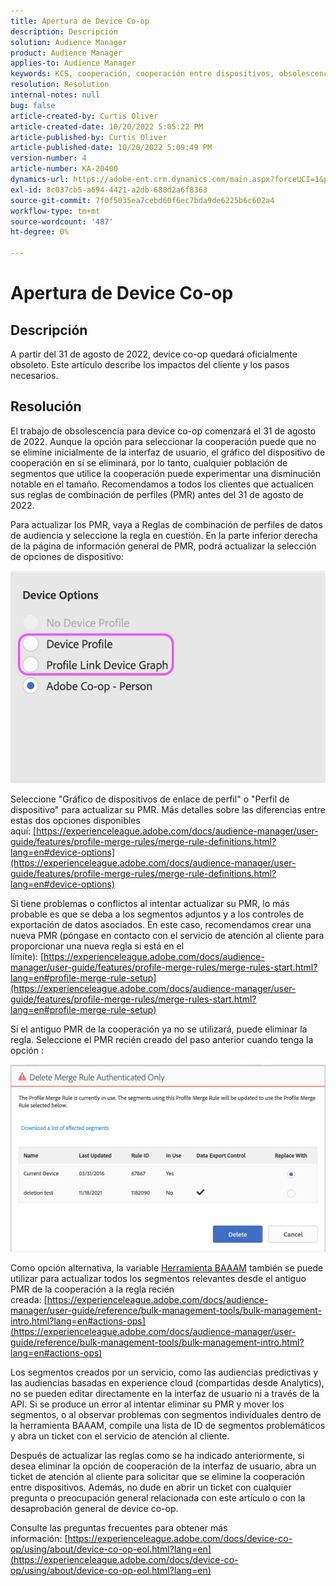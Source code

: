 ```yaml
---
title: Apertura de Device Co-op
description: Descripción
solution: Audience Manager
product: Audience Manager
applies-to: Audience Manager
keywords: KCS, cooperación, cooperación entre dispositivos, obsolescencia, puesta de sol, fin de vida, PMR, regla de combinación de perfiles, vinculación de dispositivos, perfil de dispositivo
resolution: Resolution
internal-notes: null
bug: false
article-created-by: Curtis Oliver
article-created-date: 10/20/2022 5:05:22 PM
article-published-by: Curtis Oliver
article-published-date: 10/20/2022 5:09:49 PM
version-number: 4
article-number: KA-20400
dynamics-url: https://adobe-ent.crm.dynamics.com/main.aspx?forceUCI=1&pagetype=entityrecord&etn=knowledgearticle&id=d066325f-9950-ed11-bba2-0022480868ff
exl-id: 8c037cb5-a694-4421-a2db-688d2a6f8363
source-git-commit: 7f0f5035ea7cebd60f6ec7bda9de6225b6c602a4
workflow-type: tm+mt
source-wordcount: '487'
ht-degree: 0%

---
```


# Apertura de Device Co-op

## Descripción

A partir del 31 de agosto de 2022, device co-op quedará oficialmente obsoleto. Este artículo describe los impactos del cliente y los pasos necesarios. 

## Resolución


El trabajo de obsolescencia para device co-op comenzará el 31 de agosto de 2022. Aunque la opción para seleccionar la cooperación puede que no se elimine inicialmente de la interfaz de usuario, el gráfico del dispositivo de cooperación en sí se eliminará, por lo tanto, cualquier población de segmentos que utilice la cooperación puede experimentar una disminución notable en el tamaño. Recomendamos a todos los clientes que actualicen sus reglas de combinación de perfiles (PMR) antes del 31 de agosto de 2022.

Para actualizar los PMR, vaya a Reglas de combinación de perfiles de datos de audiencia y seleccione la regla en cuestión. En la parte inferior derecha de la página de información general de PMR, podrá actualizar la selección de opciones de dispositivo:

![](assets/29cf3d52-d61f-ed11-b83e-0022480868ff.png)

Seleccione &quot;Gráfico de dispositivos de enlace de perfil&quot; o &quot;Perfil de dispositivo&quot; para actualizar su PMR. Más detalles sobre las diferencias entre estas dos opciones disponibles aquí: [https://experienceleague.adobe.com/docs/audience-manager/user-guide/features/profile-merge-rules/merge-rule-definitions.html?lang=en#device-options](https://experienceleague.adobe.com/docs/audience-manager/user-guide/features/profile-merge-rules/merge-rule-definitions.html?lang=en#device-options)

Si tiene problemas o conflictos al intentar actualizar su PMR, lo más probable es que se deba a los segmentos adjuntos y a los controles de exportación de datos asociados. En este caso, recomendamos crear una nueva PMR (póngase en contacto con el servicio de atención al cliente para proporcionar una nueva regla si está en el límite): [https://experienceleague.adobe.com/docs/audience-manager/user-guide/features/profile-merge-rules/merge-rules-start.html?lang=en#profile-merge-rule-setup](https://experienceleague.adobe.com/docs/audience-manager/user-guide/features/profile-merge-rules/merge-rules-start.html?lang=en#profile-merge-rule-setup)

Si el antiguo PMR de la cooperación ya no se utilizará, puede eliminar la regla. Seleccione el PMR recién creado del paso anterior cuando tenga la opción :

![](assets/82d7968f-9950-ed11-bba2-0022480868ff.png)

Como opción alternativa, la variable [Herramienta BAAAM](https://experienceleague.adobe.com/docs/audience-manager/user-guide/reference/bulk-management-tools/bulk-management-intro.html?lang=en) también se puede utilizar para actualizar todos los segmentos relevantes desde el antiguo PMR de la cooperación a la regla recién creada: [https://experienceleague.adobe.com/docs/audience-manager/user-guide/reference/bulk-management-tools/bulk-management-intro.html?lang=en#actions-ops](https://experienceleague.adobe.com/docs/audience-manager/user-guide/reference/bulk-management-tools/bulk-management-intro.html?lang=en#actions-ops)

Los segmentos creados por un servicio, como las audiencias predictivas y las audiencias basadas en experience cloud (compartidas desde Analytics), no se pueden editar directamente en la interfaz de usuario ni a través de la API. Si se produce un error al intentar eliminar su PMR y mover los segmentos, o al observar problemas con segmentos individuales dentro de la herramienta BAAAM, compile una lista de ID de segmentos problemáticos y abra un ticket con el servicio de atención al cliente. 

Después de actualizar las reglas como se ha indicado anteriormente, si desea eliminar la opción de cooperación de la interfaz de usuario, abra un ticket de atención al cliente para solicitar que se elimine la cooperación entre dispositivos. Además, no dude en abrir un ticket con cualquier pregunta o preocupación general relacionada con este artículo o con la desaprobación general de device co-op.

Consulte las preguntas frecuentes para obtener más información: [https://experienceleague.adobe.com/docs/device-co-op/using/about/device-co-op-eol.html?lang=en](https://experienceleague.adobe.com/docs/device-co-op/using/about/device-co-op-eol.html?lang=en)
